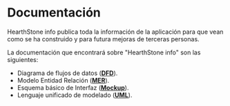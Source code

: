 # Documentación

HearthStone info publica toda la información de la aplicación para que vean como se ha construido y para futura mejoras de terceras personas.

La documentación que encontrará sobre "HearthStone info" son las siguientes:

- Diagrama de flujos de datos ([**DFD**](DFD)).
- Modelo Entidad Relación ([**MER**](MER)).
- Esquema básico de Interfaz ([**Mockup**](Mockup)).
- Lenguaje unificado de modelado ([**UML**](UML)).
